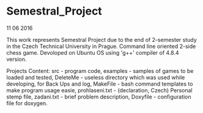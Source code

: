# Semestral_Project
11 06 2016

This work represents Semestral Project due to the end of 2-semester study in the Czech Technical University in Prague.
Command line oriented 2-side chess game. Devoloped on Ubuntu OS using 'g++' compiler of 4.8.4 version.

Projects Content:
src - program code,
examples - samples of games to be loaded and tested,
DeleteMe - useless directory which was used while developing, for Back Ups and log,
MakeFile - bash command templates to make program usage easie,
prohlaseni.txt - (declaration, Czech) Personal stemp file,
zadani.txt - brief problem description,
Doxyfile - configuration file for doxygen.
